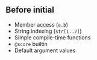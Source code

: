 ## Before initial 
- Member access (`a.b`)
- String indexing (`str[1..2]`)
- Simple compile-time functions
- `@score` builtin
- Default argument values
